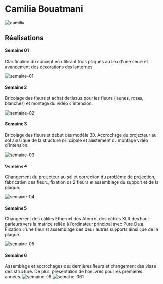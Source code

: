 # Camilia Bouatmani

![camilia](https://github.com/user-attachments/assets/fd1ae8c4-56f2-4c0f-90f9-c853a7c1b1c7)

## Réalisations

#### Semaine 01

Clarification du concept en utilisant trois plaques au lieu d'une seule et avancement des décorations des lanternes.

![semaine-01](https://github.com/user-attachments/assets/2cdebb75-9304-471b-bf94-3e992b640730)

#### Semaine 2

Bricolage des fleurs et achat de tissus pour les fleurs (jaunes, roses, blanches) et montage du vidéo d'intension.

![semaine-02](https://github.com/user-attachments/assets/dc5ce70e-aa91-4f8d-8115-8903647d61c0)

#### Semaine 3

Bricolage des fleurs et debut des modèle 3D. Accrochage du projecteur au sol ainsi que de la structure principale et ajustement du montage vidéo d'intension.

![semaine-03](https://github.com/user-attachments/assets/8c0aa51d-2c25-4308-8b64-2d8547acc6a2)

#### Semaine 4

Changement du projecteur au sol et correction du problème de projection, fabrication des fleurs, fixation de 2 fleurs et assemblage du support et de la plaque.

![semaine-04](https://github.com/user-attachments/assets/6e869397-8b74-4c06-bb40-99989d19cef3)

#### Semaine 5

Changement des câbles Ethernet des Atom et des câbles XLR des haut-parleurs vers la matrice reliée à l'ordinateur principal avec Pure Data. Fixation d'une fleur et assemblage des deux autres supports ainsi que de la plaque.

![ semaine-05 ](https://github.com/user-attachments/assets/68c490a2-0aa3-423b-8a46-9d91db2b32e8)

#### Semaine 6

Assemblage et accrochages des dernières fleurs et changement des visse des structure. De plus, présentation de l'oeuvres pour les premières années. 
![semaine-06](https://github.com/user-attachments/assets/a9496ca6-f4c9-40d3-89f0-14a7131a2a2a)
![semaine-061](https://github.com/user-attachments/assets/f99920fe-52e8-4f07-9e29-fdcc3b01e033)

